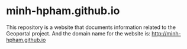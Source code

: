# minh-hpham.github.io
This repository is a website that documents information related to the Geoportal project. 
And the domain name for the website is: http://minh-hpham.github.io
